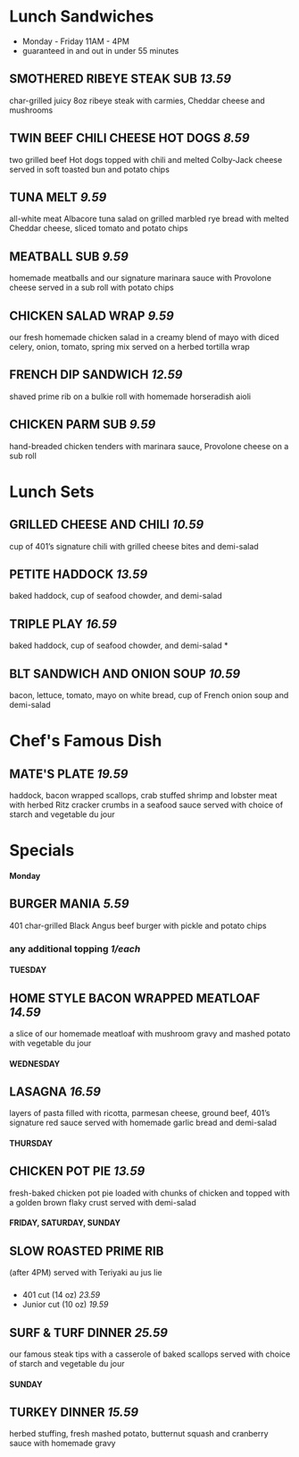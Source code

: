 # Lunch Sandwiches
* Monday - Friday 11AM - 4PM
* guaranteed in and out in under 55 minutes

## SMOTHERED RIBEYE STEAK SUB *13.59*
char-grilled juicy 8oz ribeye steak with carmies, Cheddar cheese and mushrooms

## TWIN BEEF CHILI CHEESE HOT DOGS *8.59*
two grilled beef Hot dogs topped with chili and melted Colby-Jack cheese served in soft toasted bun and potato chips

## TUNA MELT *9.59*
all-white meat Albacore tuna salad on grilled marbled rye bread with melted Cheddar cheese, sliced tomato and potato chips

## MEATBALL SUB *9.59*
homemade meatballs and our signature marinara sauce with Provolone cheese served in a sub roll with potato chips

## CHICKEN SALAD WRAP *9.59*
our fresh homemade chicken salad in a creamy blend of mayo with diced celery, onion, tomato, spring mix served on a herbed tortilla wrap

## FRENCH DIP SANDWICH *12.59*
shaved prime rib on a bulkie roll with homemade horseradish aioli

## CHICKEN PARM SUB *9.59*
hand-breaded chicken tenders with marinara sauce, Provolone cheese on a sub roll


# Lunch Sets

## GRILLED CHEESE AND CHILI *10.59*
cup of 401’s signature chili with grilled cheese bites and demi-salad

## PETITE HADDOCK *13.59*
baked haddock, cup of seafood chowder, and demi-salad

## TRIPLE PLAY *16.59* 
baked haddock, cup of seafood chowder, and demi-salad *

## BLT SANDWICH AND ONION SOUP *10.59*
bacon, lettuce, tomato, mayo on white bread, cup of French onion soup and demi-salad

# Chef's Famous Dish

## MATE'S PLATE *19.59*
haddock, bacon wrapped scallops, crab stuffed shrimp and lobster meat with herbed Ritz cracker crumbs in a seafood sauce served with choice of starch and vegetable du jour

# Specials

#### Monday

## BURGER MANIA *5.59*
401 char-grilled Black Angus beef burger with pickle and potato chips
### any additional topping *1/each*

#### TUESDAY

## HOME STYLE BACON WRAPPED MEATLOAF *14.59*
a slice of our homemade meatloaf with mushroom gravy and mashed potato with vegetable du jour

#### WEDNESDAY

## LASAGNA *16.59*
layers of pasta filled with ricotta, parmesan cheese, ground beef, 401’s signature red sauce served with homemade garlic bread and demi-salad

#### THURSDAY

## CHICKEN POT PIE *13.59*
fresh-baked chicken pot pie loaded with chunks of chicken and topped with a golden brown flaky crust served with demi-salad

#### FRIDAY, SATURDAY, SUNDAY

## SLOW ROASTED PRIME RIB
(after 4PM) served with Teriyaki au jus lie

###
* 401 cut (14 oz) *23.59*
* Junior cut (10 oz) *19.59*

## SURF & TURF DINNER *25.59*
our famous steak tips with a casserole of baked scallops served with choice of starch and vegetable du jour

#### SUNDAY

## TURKEY DINNER *15.59*
herbed stuffing, fresh mashed potato, butternut squash and cranberry sauce with homemade gravy